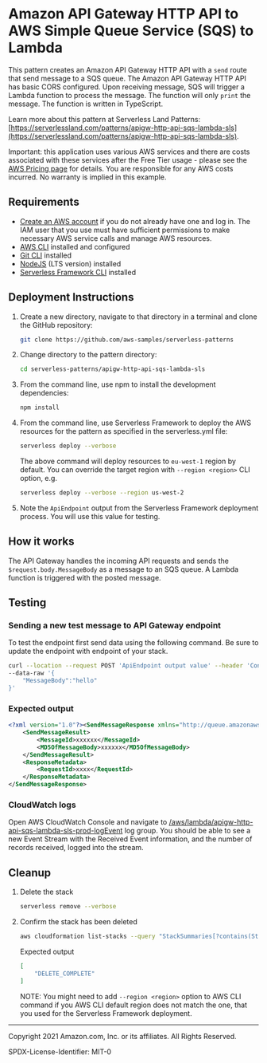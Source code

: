# Amazon API Gateway HTTP API to AWS Simple Queue Service (SQS) to Lambda

This pattern creates an Amazon API Gateway HTTP API with a `send` route that send message to a SQS queue. The  Amazon API Gateway HTTP API has basic CORS configured. Upon receiving message, SQS will trigger a Lambda function to process the message. The function will only `print` the message. The function is written in TypeScript.

Learn more about this pattern at Serverless Land Patterns: [https://serverlessland.com/patterns/apigw-http-api-sqs-lambda-sls](https://serverlessland.com/patterns/apigw-http-api-sqs-lambda-sls).

Important: this application uses various AWS services and there are costs associated with these services after the Free Tier usage - please see the [AWS Pricing page](https://aws.amazon.com/pricing/) for details. You are responsible for any AWS costs incurred. No warranty is implied in this example.

## Requirements

* [Create an AWS account](https://portal.aws.amazon.com/gp/aws/developer/registration/index.html) if you do not already have one and log in. The IAM user that you use must have sufficient permissions to make necessary AWS service calls and manage AWS resources.
* [AWS CLI](https://docs.aws.amazon.com/cli/latest/userguide/install-cliv2.html) installed and configured
* [Git CLI](https://git-scm.com/book/en/v2/Getting-Started-Installing-Git) installed
* [NodeJS](https://nodejs.org/en/download/) (LTS version) installed
* [Serverless Framework CLI](https://www.serverless.com/framework/docs/getting-started) installed

## Deployment Instructions

1. Create a new directory, navigate to that directory in a terminal and clone the GitHub repository:

    ``` sh
    git clone https://github.com/aws-samples/serverless-patterns
    ```

1. Change directory to the pattern directory:

    ``` sh
    cd serverless-patterns/apigw-http-api-sqs-lambda-sls
    ```

1. From the command line, use npm to install the development dependencies:

    ``` sh
    npm install
    ```

1. From the command line, use Serverless Framework to deploy the AWS resources for the pattern as specified in the serverless.yml file:

    ``` sh
    serverless deploy --verbose
    ```

    The above command will deploy resources to `eu-west-1` region by default. You can override the target region with `--region <region>` CLI option, e.g.

    ``` sh
    serverless deploy --verbose --region us-west-2
    ```

1. Note the `ApiEndpoint` output from the Serverless Framework deployment process. You will use this value for testing.

## How it works

The API Gateway handles the incoming API requests and sends the `$request.body.MessageBody` as a message to an SQS queue. A Lambda function is triggered with the posted message.

## Testing

### Sending a new test message to API Gateway endpoint

To test the endpoint first send data using the following command. Be sure to update the endpoint with endpoint of your stack.

``` sh
curl --location --request POST 'ApiEndpoint output value' --header 'Content-Type: application/json' \
--data-raw '{
    "MessageBody":"hello"
}'
```

### Expected output

```xml
<?xml version="1.0"?><SendMessageResponse xmlns="http://queue.amazonaws.com/doc/2012-11-05/">
    <SendMessageResult>
        <MessageId>xxxxxx</MessageId>
        <MD5OfMessageBody>xxxxxx</MD5OfMessageBody>
    </SendMessageResult>
    <ResponseMetadata>
        <RequestId>xxxx</RequestId>
    </ResponseMetadata>
</SendMessageResponse>
```

### CloudWatch logs

Open AWS CloudWatch Console and navigate to [/aws/lambda/apigw-http-api-sqs-lambda-sls-prod-logEvent](https://console.aws.amazon.com/cloudwatch/home#logsV2:log-groups/log-group/$252Faws$252Flambda$252Fapigw-http-api-sqs-lambda-sls-prod-logEvent) log group.
You should be able to see a new Event Stream with the Received Event information, and the number of records received, logged into the stream.

## Cleanup

1. Delete the stack

    ```sh
    serverless remove --verbose
    ```

1. Confirm the stack has been deleted

    ```sh
    aws cloudformation list-stacks --query "StackSummaries[?contains(StackName,'apigw-http-api-sqs-lambda-sls-prod')].StackStatus"
    ```

    Expected output

    ```json
    [
        "DELETE_COMPLETE"
    ]
    ```

    NOTE: You might need to add `--region <region>` option to AWS CLI command if you AWS CLI default region does not match the one, that you used for the Serverless Framework deployment.

----
Copyright 2021 Amazon.com, Inc. or its affiliates. All Rights Reserved.

SPDX-License-Identifier: MIT-0
